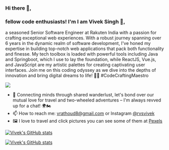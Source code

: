 



### Hi there 👋, 
### fellow code enthusiasts! I'm **I am Vivek Singh 👋**,
a seasoned Senior Software Engineer at Rakuten India with a passion for crafting exceptional web experiences. With a robust journey spanning over 6 years in the dynamic realm of software development, I've honed my expertise in building top-notch web applications that pack both functionality and finesse. My tech toolbox is loaded with powerful tools including Java and Springboot, which I use to lay the foundation, while ReactJS, Vue.js, and JavaScript are my artistic palettes for creating captivating user interfaces. Join me on this coding odyssey as we dive into the depths of innovation and bring digital dreams to life! 🚀🌐 #CodeCraftingMaestro

![](https://komarev.com/ghpvc/?username=rviveksingh&label=PROFILE+VIEWS&color=green&style=flat-square)
- 💬 Connecting minds through shared wanderlust, let's bond over our mutual love for travel and two-wheeled adventures – I'm always revved up for a chat! 🌍🏍️
- 📫 How to reach me: vrathoud8@gmail.com or Instagram [@rvsvivek](https://www.instagram.com/rvsvivek/)
- 🖼️ I love to travel and click pictures you can see some of them at [Pexels](https://www.pexels.com/@vivek-singh-987223)



[![Vivek's GitHub stats](https://github-readme-stats.vercel.app/api?username=rviveksingh&show_icons=true&count_private=true&theme=vue)](https://github.com/anuraghazra/github-readme-stats)

[![Vivek's GitHub stats](https://github-readme-stats.vercel.app/api/top-langs/?username=rviveksingh&theme=buefy&layout=compact)](https://github.com/anuraghazra/github-readme-stats)
